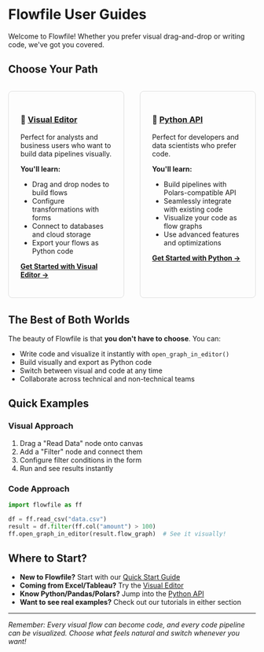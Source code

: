 # Flowfile User Guides

Welcome to Flowfile! Whether you prefer visual drag-and-drop or writing code, we've got you covered.

## Choose Your Path

<div markdown="1", style="display: grid; grid-template-columns: 1fr 1fr; gap: 2rem; margin: 2rem 0;">

<div markdown="1", style="border: 1px solid #ddd; padding: 1.5rem; border-radius: 8px;">

### 🎨 [Visual Editor](visual-editor/index.md)

Perfect for analysts and business users who want to build data pipelines visually.

**You'll learn:**

- Drag and drop nodes to build flows
- Configure transformations with forms
- Connect to databases and cloud storage
- Export your flows as Python code

[**Get Started with Visual Editor →**](visual-editor/index.md)

</div>

<div markdown="1" style="border: 1px solid #ddd; padding: 1.5rem; border-radius: 8px;">

### 🐍 [Python API](python-api/index.md)

Perfect for developers and data scientists who prefer code.

**You'll learn:**

- Build pipelines with Polars-compatible API
- Seamlessly integrate with existing code
- Visualize your code as flow graphs
- Use advanced features and optimizations

[**Get Started with Python →**](python-api/index.md)

</div>

</div>

## The Best of Both Worlds

The beauty of Flowfile is that **you don't have to choose**. You can:

- Write code and visualize it instantly with `open_graph_in_editor()`
- Build visually and export as Python code
- Switch between visual and code at any time
- Collaborate across technical and non-technical teams

## Quick Examples

### Visual Approach
1. Drag a "Read Data" node onto canvas
2. Add a "Filter" node and connect them
3. Configure filter conditions in the form
4. Run and see results instantly

### Code Approach
```python
import flowfile as ff

df = ff.read_csv("data.csv")
result = df.filter(ff.col("amount") > 100)
ff.open_graph_in_editor(result.flow_graph)  # See it visually!
```

## Where to Start?

- **New to Flowfile?** Start with our [Quick Start Guide](../quickstart.md)
- **Coming from Excel/Tableau?** Try the [Visual Editor](visual-editor/index.md)
- **Know Python/Pandas/Polars?** Jump into the [Python API](python-api/index.md)
- **Want to see real examples?** Check out our tutorials in either section

---

*Remember: Every visual flow can become code, and every code pipeline can be visualized. Choose what feels natural and switch whenever you want!*
